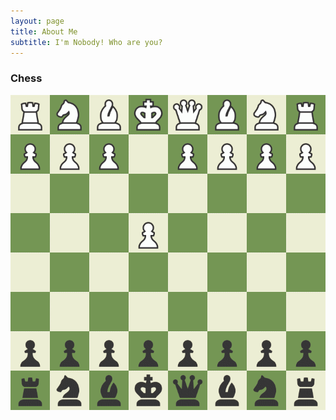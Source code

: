 ```yaml
---
layout: page
title: About Me
subtitle: I'm Nobody! Who are you?
---
```


### Chess

![My Nf6! Chess Game against Stockfish 2300!](/assets/img/Nf6!.gif)

